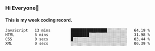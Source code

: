 ### Hi Everyone👋

#### This is my week coding record.

<!--START_SECTION:waka-->

```text
JavaScript   13 mins         ████████████████░░░░░░░░░   64.19 %
HTML         6 mins          ████████░░░░░░░░░░░░░░░░░   31.98 %
CSS          0 secs          █░░░░░░░░░░░░░░░░░░░░░░░░   03.44 %
XML          0 secs          ░░░░░░░░░░░░░░░░░░░░░░░░░   00.39 %
```

<!--END_SECTION:waka-->


<!--
**YeonSeong-Lee/YeonSeong-Lee** is a ✨ _special_ ✨ repository because its `README.md` (this file) appears on your GitHub profile.

Here are some ideas to get you started:

- 🔭 I’m currently working on ...
- 🌱 I’m currently learning ...
- 👯 I’m looking to collaborate on ...
- 🤔 I’m looking for help with ...
- 💬 Ask me about ...
- 📫 How to reach me: ...
- 😄 Pronouns: ...
- ⚡ Fun fact: ...
-->
